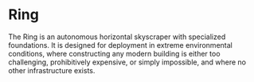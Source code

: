 

# Ring

The Ring is an autonomous horizontal skyscraper with specialized foundations. It is designed for deployment in extreme environmental conditions, where constructing any modern building is either too challenging, prohibitively expensive, or simply impossible, and where no other infrastructure exists.